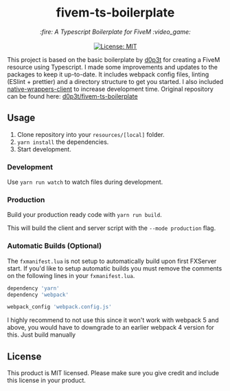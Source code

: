 <h1 align="center">fivem-ts-boilerplate</h1>

<p align="center">
  <i>:fire: A Typescript Boilerplate for FiveM :video_game:</i>
  <br>
  <br>
  <a href="https://github.com/v0idp/fivem-ts-boilerplate/blob/master/LICENSE">
    <img src="https://img.shields.io/badge/License-MIT-blue.svg?style=flat" alt="License: MIT">
  </a>
</p>

This project is based on the basic boilerplate by [d0p3t](https://github.com/d0p3t) for creating a FiveM resource using Typescript. I made some improvements and updates to the packages to keep it up-to-date. It includes webpack config files, linting (ESlint + prettier) and a directory structure to get you started. I also included [native-wrappers-client](https://github.com/AvarianKnight/native-wrappers-client/tree/master/examples/typescript/src) to increase development time. Original repository can be found here: [d0p3t/fivem-ts-boilerplate](https://github.com/d0p3t/fivem-ts-boilerplate)

## Usage
1. Clone repository into your `resources/[local]` folder.
2. `yarn install` the dependencies.
3. Start development.

### Development
Use `yarn run watch` to watch files during development.

### Production
Build your production ready code with `yarn run build`.

This will build the client and server script with the `--mode production` flag.

### Automatic Builds (Optional)
The `fxmanifest.lua` is not setup to automatically build upon first FXServer start. If you'd like to setup automatic builds you must remove the comments on the following lines in your `fxmanifest.lua`.

```lua
dependency 'yarn'
dependency 'webpack'

webpack_config 'webpack.config.js'
```

I highly recommend to not use this since it won't work with webpack 5 and above, you would have to downgrade to an earlier webpack 4 version for this. Just build manually

## License
This product is MIT licensed. Please make sure you give credit and include this license in your product.
